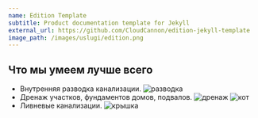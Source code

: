 ```yaml
---
name: Edition Template
subtitle: Product documentation template for Jekyll
external_url: https://github.com/CloudCannon/edition-jekyll-template
image_path: /images/uslugi/edition.png
---
```


## Что мы умеем лучше всего

* Внутренняя разводка канализации.
![разводка](https://ru.dreamstime.com/%D0%B2%D0%BE%D0%B4%D0%BE%D1%81%D0%BD%D0%B0%D0%B1%D0%B6%D0%B5%D0%BD%D0%B8%D0%B5-%D0%B8-%D1%81%D0%B8%D1%81%D1%82%D0%B5%D0%BC%D0%B0-%D0%BA%D0%B0%D0%BD%D0%B0%D0%BB%D0%B8%D0%B7%D0%B0%D1%86%D0%B8%D0%B8-%D0%B2-%D0%B4%D0%BE%D0%BC%D0%B5-image105564705)
* Дренаж участков, фундаментов домов, подвалов. 
![дренаж](https://ru.dreamstime.com/%D1%81%D1%82%D0%BE%D0%BA%D0%BE%D0%B2%D0%BE%D0%B5-%D1%84%D0%BE%D1%82%D0%BE-%D0%BC%D0%B0-%D1%8B%D0%B9-%D1%80%D0%B5%D0%BD%D0%B0%D0%B6-image97068994)
![кот](https://cdn.pixabay.com/photo/2017/06/19/03/04/cat-2418014__340.jpg)
* Ливневые канализации.
![крышка](https://ru.dreamstime.com/%D1%81%D1%82%D0%BE%D0%BA%D0%BE%D0%B2%D0%BE%D0%B5-%D1%84%D0%BE%D1%82%D0%BE-rf-%D1%81%D0%B8%D1%81%D1%82%D0%B5%D0%BC%D0%B0-%D0%BA%D0%B0%D0%BD%D0%B0%D0%BB%D0%B8%D0%B7%D0%B0%D1%86%D0%B8%D0%B8-image5991715)
